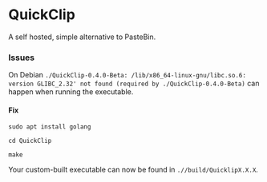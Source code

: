 # QuickClip
 A self hosted, simple alternative to PasteBin.
### Issues
On Debian `./QuickClip-0.4.0-Beta: /lib/x86_64-linux-gnu/libc.so.6: version GLIBC_2.32' not found (required by ./QuickClip-0.4.0-Beta)` can happen when running the executable.
#### Fix
```
sudo apt install golang
```
```
cd QuickClip
```
```
make
```
Your custom-built executable can now be found in `.//build/QuicklipX.X.X`.
